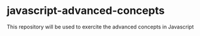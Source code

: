 # javascript-advanced-concepts
This repository will be used to exercite the advanced concepts in Javascript
